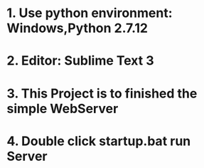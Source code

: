 # 1. Use python environment: Windows,Python 2.7.12 
# 2. Editor: Sublime Text 3
# 3. This Project is to finished the simple WebServer
# 4. Double click startup.bat run Server
